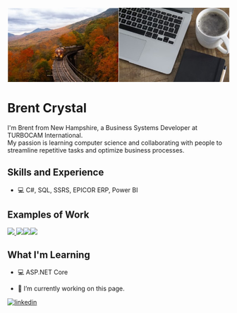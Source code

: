 ![](GitHubProfile.png)
# Brent Crystal
I'm Brent from New Hampshire, a Business Systems Developer at TURBOCAM International.  
My passion is learning computer science and collaborating with people to streamline repetitive tasks and optimize business processes.

## Skills and Experience
* 💻 C#, SQL, SSRS, EPICOR ERP, Power BI

## Examples of Work
<a href="https://github.com/BrentCrystal/PerformanceEvaluationDemo.git">
<img src = "https://media1.giphy.com/media/jTfJSeTkaBW5erPRDI/200w.webp?cid=ecf05e47hx57ovmu5oclknyn5c85id72qukds8fgbadqzmon&rid=200w.webp&ct=g" width= "256" />
</a><a href="https://github.com/BrentCrystal/SQLDbDemo.git"><img src ="https://media0.giphy.com/media/0HDbAWn1p30ZVhMlFe/200w.webp?cid=ecf05e471tcrfn9ekpcctp9h3aqj9gmmzq5mamcxlwcp246m&rid=200w.webp&ct=g" width= "256"/></a><a href="https://github.com/BrentCrystal/FizzBuzz.git"><img src ="https://media3.giphy.com/media/3o6Zt7yXxGpZSY6mgU/200w.webp?cid=ecf05e4736yd6y666voeufr3ire71nmwab34h8naor2yp2mz&rid=200w.webp&ct=g" width= "256"/></a><a href="https://github.com/BrentCrystal/API-UsageDemo"><img src ="https://giphy.com/gifs/lego-disney-xUA7aKB04Jeor38rVS" width= "256"/></a>


## What I'm Learning
* 💻 ASP.NET Core

- 🔭 I’m currently working on this page. 


[<img src='https://cdn.jsdelivr.net/npm/simple-icons@3.0.1/icons/linkedin.svg' alt='linkedin' height='40'>](https://www.linkedin.com/in/brent-crystal-2gb3tg317/)  

